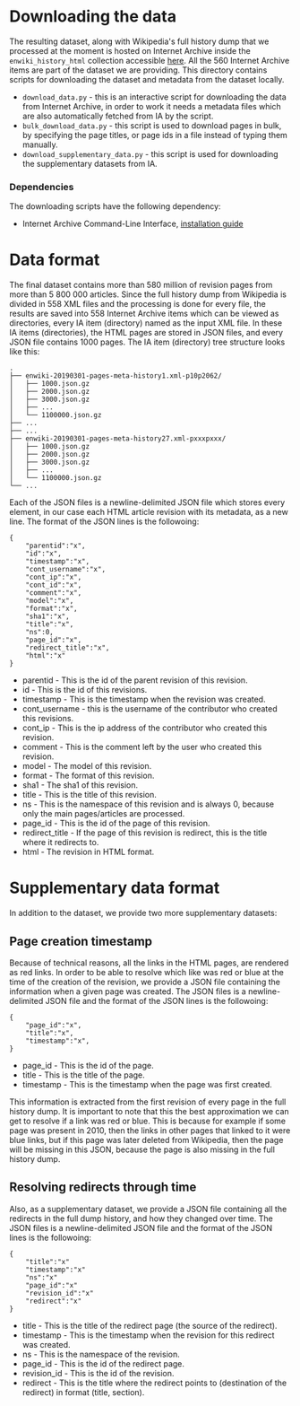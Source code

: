# Downloading the data
The resulting dataset, along with Wikipedia's full history dump that we processed at the moment is hosted on Internet Archive inside the `enwiki_history_html` collection accessible [here](https://archive.org/details/enwiki_history_html). All the 560 Internet Archive items are part of the dataset we are providing. This directory contains scripts for downloading the dataset and metadata from the dataset locally.

* `download_data.py` - this is an interactive script for downloading the data from Internet Archive, in order to work it needs a metadata files which are also automatically fetched from IA by the script.
* `bulk_download_data.py` - this script is used to download pages in bulk, by specifying the page titles, or page ids in a file instead of typing them manually.
* `download_supplementary_data.py` - this script is used for downloading the supplementary datasets from IA.

### Dependencies
The downloading scripts have the following dependency:
* Internet Archive Command-Line Interface, [installation guide]( https://archive.org/services/docs/api/internetarchive/installation.html)


# Data format
The final dataset contains more than 580 million of revision pages from more than 5 800 000 articles. Since the full history dump from Wikipedia is divided in 558 XML files and the processing is done for every file, the results are saved into 558 Internet Archive items which can be viewed as directories, every IA item (directory) named as the input XML file. In these IA items (directories), the HTML pages are stored in JSON files, and every JSON file contains 1000 pages. The IA item (directory) tree structure looks like this:

    .
    ├── enwiki-20190301-pages-meta-history1.xml-p10p2062/
    │   ├── 1000.json.gz
    │   ├── 2000.json.gz
    │   ├── 3000.json.gz
    │   ├── ...
    │   └── 1100000.json.gz
    ├── ...
    ├── ...
    ├── enwiki-20190301-pages-meta-history27.xml-pxxxpxxx/
    │   ├── 1000.json.gz
    │   ├── 2000.json.gz
    │   ├── 3000.json.gz
    │   ├── ...
    │   └── 1100000.json.gz
    └── ...

Each of the JSON files is a newline-delimited JSON file which stores every element, in our case each HTML article revision with its metadata, as a new line. The format of the JSON lines is the followoing:

```
{
    "parentid":"x",
    "id":"x",
    "timestamp":"x",
    "cont_username":"x",
    "cont_ip":"x",
    "cont_id":"x",
    "comment":"x",
    "model":"x",
    "format":"x",
    "sha1":"x",
    "title":"x",
    "ns":0,
    "page_id":"x",
    "redirect_title":"x",
    "html":"x"
}
```
* parentid - This is the id of the parent revision of this revision.
* id - This is the id of this revisions.
* timestamp - This is the timestamp when the revision was created.
* cont\_username - this is the username of the contributor who created this revisions.
* cont\_ip - This is the ip address of the contributor who created this revision.
* comment - This is the comment left by the user  who created this revision.
* model - The model of this revision.
* format - The format of this revision.
* sha1 - The sha1 of this revision.
* title - This is the title of this revision.
* ns - This is the namespace of this revision and is always 0, because only the main pages/articles are processed.
* page\_id - This is the id of the page of this revision.
* redirect\_title - If the page of this revision is redirect, this is the title where it redirects to.
* html - The revision in HTML format.

# Supplementary data format
In addition to the dataset, we provide two more supplementary datasets:
## Page creation timestamp
Because of technical reasons, all the links in the HTML pages, are rendered as red links. In order to be able to resolve which like was red or blue at the time of the creation of the revision, we provide a JSON file containing the information when a given page was created. The JSON files is a newline-delimited JSON file and the format of the JSON lines is the followoing:
```
{
    "page_id":"x",
    "title":"x",
    "timestamp":"x",
}
```
* page\_id - This is the id of the page.
* title - This is the title of the page.
* timestamp - This is the timestamp when the page was first created.

This information is extracted from the first revision of every page in the full history dump. It is important to note that this the best approximation we can get to resolve if a link was red or blue. This is because for example if some page was present in 2010, then the links in other pages that linked to it were blue links, but if this page was later deleted from Wikipedia, then the page will be missing in this JSON, because the page is also missing in the full history dump.

## Resolving redirects through time
Also, as a supplementary dataset, we provide a JSON file containing all the redirects in the full dump history, and how they changed over time. The JSON files is a newline-delimited JSON file and the format of the JSON lines is the followoing:
```
{
    "title":"x"
    "timestamp":"x"
    "ns":"x"
    "page_id":"x"
    "revision_id":"x"
    "redirect":"x"
}
```
* title - This is the title of the redirect page (the source of the redirect).
* timestamp - This is the timestamp when the revision for this redirect was created.
* ns - This is the namespace of the revision.
* page\_id - This is the id of the redirect page.
* revision_id - This is the id of the revision.
* redirect - This is the title where the redirect points to (destination of the redirect) in format (title, section).
